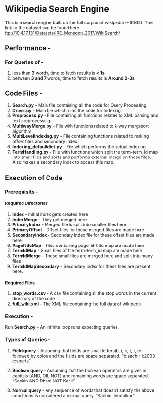 # Wikipedia Search Engine

This is a search engine built on the full corpus of wikipedia (~60GB). 
The link to the dataset can be found here
ftp://10.4.17.131/Datasets/IRE_Monsoon_2017/WikiSearch/

## Performance -
### For Queries of - 
1. less than **3** words, time to fetch results is **< 1s**
2. between **3 and 7** words, time to fetch results is **Around 2-3s**

## Code Files - 
1. **Search.py** - Main file containing all the code for Query Processing
2. **Driver.py** - Main file which runs the code for Indexing
3. **Preprocess.py** - File containing all functions related to XML parsing and text preprocessing.
4. **MultiwayMerge.py** - File with functions related to k-way mergesort algorithm.
5. **MultiLevelIndexing.py** - File containing functions related to making offset files and secondary index.
6. **Indexing_defaultdict.py** - File which performs the actual indexing
7. **TermHandling.py** - File with functions which split the term-term_id map into small files and sorts and performs external merge on these files. Also makes a secondary index to access this map.

## Execution of Code
### Prerequisits - 
#### Required Directories
1. **Index** - Initial index gets created here
2. **IndexMerge** - They get merged here
3. **PrimaryIndex** - Merged file is split into smaller files here
4. **PrimaryOffset** - Offset files for these merged files are made here
5. **SecondaryIndex** - Secondary index file for these offset files are made here
6. **PageTitleMap** - Files containing page_id-title map are made here
7. **TermIdMap** - Small files of the term-term_id map are made here
8. **TermIdMerge** - These small files are merged here and split into many files
9. **TermIdMapSecondary** - Secondary index for these files are present here.

#### Required Files
1. **stop_words.csv** - A csv file containing all the stop words in the current directory of the code
2. **full_wiki.xml** - The XML file containing the full data of wikipedia

### Execution -  
Run **Search.py** - An infinite loop runs expecting queries.

### Types of Queries - 
1. **Field query** - Assuming that fields are small letters(b, i, c, t, r, e) followed by colon and the fields are space separated.
“b:sachin i:2003 c:sports”

2. **Boolean query** - Assuming that the boolean operators are given in capitals (AND, OR, NOT) and remaining words are space separated.
“Sachin AND Dhoni NOT Kohli” 

3. **Normal query** - Any sequence of words that doesn’t satisfy the above conditions is considered a normal query.
    “Sachin Tendulkar”
